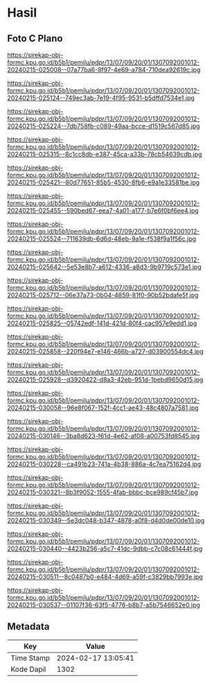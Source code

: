 # Hasil

## Foto C Plano

https://sirekap-obj-formc.kpu.go.id/b5b1/pemilu/pdpr/13/07/09/20/01/1307092001012-20240215-025008--07a77ba6-8f97-4e69-a784-710dea92619c.jpg

https://sirekap-obj-formc.kpu.go.id/b5b1/pemilu/pdpr/13/07/09/20/01/1307092001012-20240215-025124--749ec3ab-7e19-4f95-9531-b5dffd7534e1.jpg

https://sirekap-obj-formc.kpu.go.id/b5b1/pemilu/pdpr/13/07/09/20/01/1307092001012-20240215-025224--7db758fb-c089-49aa-bcce-d1519c567d85.jpg

https://sirekap-obj-formc.kpu.go.id/b5b1/pemilu/pdpr/13/07/09/20/01/1307092001012-20240215-025315--8c1cc8db-e387-45ca-a33b-78cb54639cdb.jpg

https://sirekap-obj-formc.kpu.go.id/b5b1/pemilu/pdpr/13/07/09/20/01/1307092001012-20240215-025421--80d77651-85b5-4530-8fb6-e9a1e33581be.jpg

https://sirekap-obj-formc.kpu.go.id/b5b1/pemilu/pdpr/13/07/09/20/01/1307092001012-20240215-025455--590bed67-eea7-4a01-a177-b7e6f0bf6ee4.jpg

https://sirekap-obj-formc.kpu.go.id/b5b1/pemilu/pdpr/13/07/09/20/01/1307092001012-20240215-025524--711639db-6d6d-48eb-9a1e-f538f9a1f56c.jpg

https://sirekap-obj-formc.kpu.go.id/b5b1/pemilu/pdpr/13/07/09/20/01/1307092001012-20240215-025642--5e53e8b7-a612-4336-a8d3-9b9719c573e1.jpg

https://sirekap-obj-formc.kpu.go.id/b5b1/pemilu/pdpr/13/07/09/20/01/1307092001012-20240215-025712--06e37a73-0b04-4859-81f0-90b52bdafe5f.jpg

https://sirekap-obj-formc.kpu.go.id/b5b1/pemilu/pdpr/13/07/09/20/01/1307092001012-20240215-025825--05742edf-141d-421d-80f4-cac957e9edd1.jpg

https://sirekap-obj-formc.kpu.go.id/b5b1/pemilu/pdpr/13/07/09/20/01/1307092001012-20240215-025858--220f94e7-e146-466b-a727-d03900554dc4.jpg

https://sirekap-obj-formc.kpu.go.id/b5b1/pemilu/pdpr/13/07/09/20/01/1307092001012-20240215-025928--d3920422-d8a3-42eb-951d-1bebd9650d15.jpg

https://sirekap-obj-formc.kpu.go.id/b5b1/pemilu/pdpr/13/07/09/20/01/1307092001012-20240215-030058--96e8f067-152f-4cc1-ae43-48c4807a7581.jpg

https://sirekap-obj-formc.kpu.go.id/b5b1/pemilu/pdpr/13/07/09/20/01/1307092001012-20240215-030146--3ba8d623-f61d-4e62-af08-a00753fd8545.jpg

https://sirekap-obj-formc.kpu.go.id/b5b1/pemilu/pdpr/13/07/09/20/01/1307092001012-20240215-030228--ca491b23-741a-4b38-886a-4c7ea75162d4.jpg

https://sirekap-obj-formc.kpu.go.id/b5b1/pemilu/pdpr/13/07/09/20/01/1307092001012-20240215-030321--8b3f9052-1555-4fab-bbbc-bce989cf45b7.jpg

https://sirekap-obj-formc.kpu.go.id/b5b1/pemilu/pdpr/13/07/09/20/01/1307092001012-20240215-030349--5e3dc048-b347-4878-a0f8-d4d0de00de10.jpg

https://sirekap-obj-formc.kpu.go.id/b5b1/pemilu/pdpr/13/07/09/20/01/1307092001012-20240215-030440--4423b256-a5c7-41dc-9dbb-c7c08c61444f.jpg

https://sirekap-obj-formc.kpu.go.id/b5b1/pemilu/pdpr/13/07/09/20/01/1307092001012-20240215-030511--8c0487b0-e484-4d69-a59f-c3829bb7993e.jpg

https://sirekap-obj-formc.kpu.go.id/b5b1/pemilu/pdpr/13/07/09/20/01/1307092001012-20240215-030537--01107f36-63f5-4776-b8b7-a5b7546652e0.jpg


## Metadata

| Key        | Value               |
| ---------- | ------------------- |
| Time Stamp | 2024-02-17 13:05:41 |
| Kode Dapil | 1302                |




